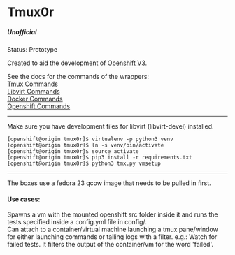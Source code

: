 # Tmux0r
##### Unofficial

Status: Prototype

Created to aid the development of [Openshift V3](https://github.com/openshift/origin).


See the docs for the commands of the wrappers:  
[Tmux Commands](docs/tmux.md)  
[Libvirt Commands](docs/libvirt.md)  
[Docker Commands](docs/docker.md)  
[Openshift Commands](docs/openshift.md)  

---

Make sure you have development files for libvirt (libvirt-devel) installed.

```
[openshift@origin tmux0r]$ virtualenv -p python3 venv
[openshift@origin tmux0r]$ ln -s venv/bin/activate
[openshift@origin tmux0r]$ source activate
[openshift@origin tmux0r]$ pip3 install -r requirements.txt
[openshift@origin tmux0r]$ python3 tmx.py vmsetup
```


---
The boxes use a fedora 23 qcow image that needs to be pulled in first.


#### Use cases:

Spawns a vm with the mounted openshift src folder inside it and runs the tests specified inside a config.yml file in config/.  
Can attach to a container/virtual machine launching a tmux pane/window for either launching commands or tailing logs with a filter.
e.g.: Watch for failed tests. It filters the output of the container/vm for the word 'failed'.
